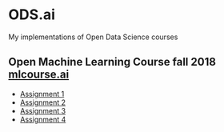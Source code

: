 # ODS.ai
My implementations of Open Data Science courses

## Open Machine Learning Course fall 2018 [mlcourse.ai](https://mlcourse.ai)
  - [Assignment 1](https://github.com/EldanGS/ODS.ai/blob/master/mlcourse.ai/assignment%201/Assignment%20%231.ipynb)
  - [Assignment 2](https://github.com/EldanGS/ODS.ai/blob/master/mlcourse.ai/assignment%202/assignment2_USA_flights.ipynb)
  - [Assignment 3](https://github.com/EldanGS/ODS.ai/blob/master/mlcourse.ai/assignment%203/assignment3.ipynb)
  - [Assignment 4](https://github.com/EldanGS/ODS.ai/blob/master/mlcourse.ai/assignment%204/assignment04_linreg_optimization.ipynb)
